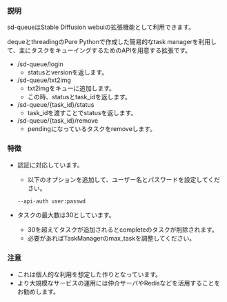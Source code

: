 ### **説明**

sd-queueはStable Diffusion webuiの拡張機能として利用できます。

dequeとthreadingのPure Pythonで作成した簡易的なtask managerを利用して、主にタスクをキューイングするためのAPIを用意する拡張です。

- /sd-queue/login
    - statusとversionを返します。
- /sd-queue/txt2img
    - txt2imgをキューに追加します。
    - この時、statusとtask_idを返します。
- /sd-queue/{task_id}/status
    - task_idを渡すことでstatusを返します。
- /sd-queue/{task_id}/remove
    - pendingになっているタスクをremoveします。

### 特徴

- 認証に対応しています。
    - 以下のオプションを追加して、ユーザー名とパスワードを設定してください。
    
    ```bash
    --api-auth user:passwd
    ```
    
- タスクの最大数は30としています。
    - 30を超えてタスクが追加されるとcompleteのタスクが削除されます。
    - 必要があればTaskManagerのmax_taskを調整してください。

### 注意

- これは個人的な利用を想定した作りとなっています。
- より大規模なサービスの運用には仲介サーバやRedisなどを活用することをお勧めします。
